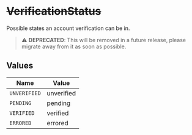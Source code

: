 # ~~VerificationStatus~~

Possible states an account verification can be in.

> :warning: **DEPRECATED**: This will be removed in a future release, please migrate away from it as soon as possible.


## Values

| Name         | Value        |
| ------------ | ------------ |
| `UNVERIFIED` | unverified   |
| `PENDING`    | pending      |
| `VERIFIED`   | verified     |
| `ERRORED`    | errored      |